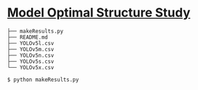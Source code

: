 # [Model Optimal Structure Study](https://github.com/Team-BoonMoSa/YOLOv5/issues/4)

``` shell
├── makeResults.py
├── README.md
├── YOLOv5l.csv
├── YOLOv5m.csv
├── YOLOv5n.csv
├── YOLOv5s.csv
└── YOLOv5x.csv
```

```shell
$ python makeResults.py
```